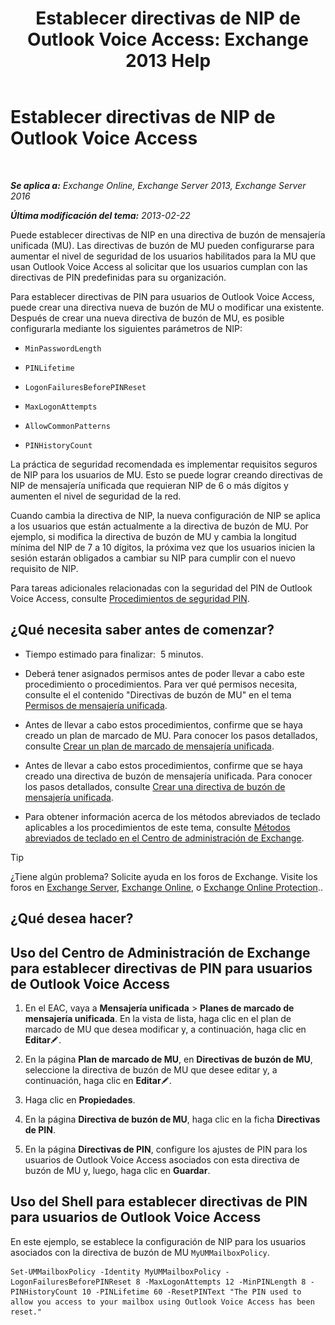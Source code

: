 ﻿---
title: 'Establecer directivas de NIP de Outlook Voice Access: Exchange 2013 Help'
TOCTitle: Establecer directivas de NIP de Outlook Voice Access
ms:assetid: 5b2800b7-bfa6-4282-975c-0706ae25ad64
ms:mtpsurl: https://technet.microsoft.com/es-es/library/Aa998285(v=EXCHG.150)
ms:contentKeyID: 50556781
ms.date: 05/22/2018
mtps_version: v=EXCHG.150
ms.translationtype: MT
---

# Establecer directivas de NIP de Outlook Voice Access

 

_**Se aplica a:** Exchange Online, Exchange Server 2013, Exchange Server 2016_

_**Última modificación del tema:** 2013-02-22_

Puede establecer directivas de NIP en una directiva de buzón de mensajería unificada (MU). Las directivas de buzón de MU pueden configurarse para aumentar el nivel de seguridad de los usuarios habilitados para la MU que usan Outlook Voice Access al solicitar que los usuarios cumplan con las directivas de PIN predefinidas para su organización.

Para establecer directivas de PIN para usuarios de Outlook Voice Access, puede crear una directiva nueva de buzón de MU o modificar una existente. Después de crear una nueva directiva de buzón de MU, es posible configurarla mediante los siguientes parámetros de NIP:

  - `MinPasswordLength`

  - `PINLifetime`

  - `LogonFailuresBeforePINReset`

  - `MaxLogonAttempts`

  - `AllowCommonPatterns`

  - `PINHistoryCount`

La práctica de seguridad recomendada es implementar requisitos seguros de NIP para los usuarios de MU. Esto se puede lograr creando directivas de NIP de mensajería unificada que requieran NIP de 6 o más dígitos y aumenten el nivel de seguridad de la red.

Cuando cambia la directiva de NIP, la nueva configuración de NIP se aplica a los usuarios que están actualmente a la directiva de buzón de MU. Por ejemplo, si modifica la directiva de buzón de MU y cambia la longitud mínima del NIP de 7 a 10 dígitos, la próxima vez que los usuarios inicien la sesión estarán obligados a cambiar su NIP para cumplir con el nuevo requisito de NIP.

Para tareas adicionales relacionadas con la seguridad del PIN de Outlook Voice Access, consulte [Procedimientos de seguridad PIN](pin-security-procedures-exchange-2013-help.md).

## ¿Qué necesita saber antes de comenzar?

  - Tiempo estimado para finalizar:  5 minutos.

  - Deberá tener asignados permisos antes de poder llevar a cabo este procedimiento o procedimientos. Para ver qué permisos necesita, consulte el el contenido "Directivas de buzón de MU" en el tema [Permisos de mensajería unificada](unified-messaging-permissions-exchange-2013-help.md).

  - Antes de llevar a cabo estos procedimientos, confirme que se haya creado un plan de marcado de MU. Para conocer los pasos detallados, consulte [Crear un plan de marcado de mensajería unificada](create-a-um-dial-plan-exchange-2013-help.md).

  - Antes de llevar a cabo estos procedimientos, confirme que se haya creado una directiva de buzón de mensajería unificada. Para conocer los pasos detallados, consulte [Crear una directiva de buzón de mensajería unificada](create-a-um-mailbox-policy-exchange-2013-help.md).

  - Para obtener información acerca de los métodos abreviados de teclado aplicables a los procedimientos de este tema, consulte [Métodos abreviados de teclado en el Centro de administración de Exchange](keyboard-shortcuts-in-the-exchange-admin-center-exchange-online-protection-help.md).


> [!TIP]
> ¿Tiene algún problema? Solicite ayuda en los foros de Exchange. Visite los foros en <A href="https://go.microsoft.com/fwlink/p/?linkid=60612">Exchange Server</A>, <A href="https://go.microsoft.com/fwlink/p/?linkid=267542">Exchange Online</A>, o <A href="https://go.microsoft.com/fwlink/p/?linkid=285351">Exchange Online Protection</A>..



## ¿Qué desea hacer?

## Uso del Centro de Administración de Exchange para establecer directivas de PIN para usuarios de Outlook Voice Access

1.  En el EAC, vaya a **Mensajería unificada** \> **Planes de marcado de mensajería unificada**. En la vista de lista, haga clic en el plan de marcado de MU que desea modificar y, a continuación, haga clic en **Editar**![Icono Editar](images/Bb124582.6f53ccb2-1f13-4c02-bea0-30690e6ea71d(EXCHG.150).gif "Icono Editar").

2.  En la página **Plan de marcado de MU**, en **Directivas de buzón de MU**, seleccione la directiva de buzón de MU que desee editar y, a continuación, haga clic en **Editar**![Icono Editar](images/Bb124582.6f53ccb2-1f13-4c02-bea0-30690e6ea71d(EXCHG.150).gif "Icono Editar").

3.  Haga clic en **Propiedades**.

4.  En la página **Directiva de buzón de MU**, haga clic en la ficha **Directivas de PIN**.

5.  En la página **Directivas de PIN**, configure los ajustes de PIN para los usuarios de Outlook Voice Access asociados con esta directiva de buzón de MU y, luego, haga clic en **Guardar**.

## Uso del Shell para establecer directivas de PIN para usuarios de Outlook Voice Access

En este ejemplo, se establece la configuración de NIP para los usuarios asociados con la directiva de buzón de MU `MyUMMailboxPolicy`.

    Set-UMMailboxPolicy -Identity MyUMMailboxPolicy -LogonFailuresBeforePINReset 8 -MaxLogonAttempts 12 -MinPINLength 8 -PINHistoryCount 10 -PINLifetime 60 -ResetPINText "The PIN used to allow you access to your mailbox using Outlook Voice Access has been reset."

